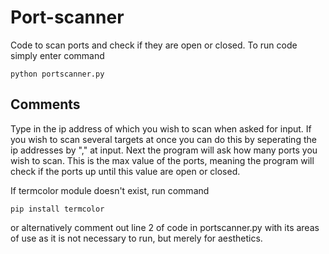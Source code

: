 # Port-scanner
Code to scan ports and check if they are open or closed. To run code simply enter command
```
python portscanner.py
```

## Comments
Type in the ip address of which you wish to scan when asked for input. If you wish to scan several targets at once you can do this by seperating the ip addresses by "," at input. Next the program will ask how many ports you wish to scan. This is the max value of the ports, meaning the program will check if the ports up until this value are open or closed.

If termcolor module doesn't exist, run command 
```
pip install termcolor
```
or alternatively comment out line 2 of code in portscanner.py with its areas of use as it is not necessary to run, but merely for aesthetics.

